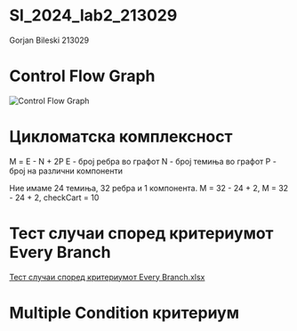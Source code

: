 # SI_2024_lab2_213029
Gorjan Bileski 213029

# Control Flow Graph
![Control Flow Graph](https://github.com/bileski26/SI_2024_lab2_213029/assets/149583510/7cd9d6ed-eef3-482a-83fb-56c519cd42f5)

# Цикломатска комплексност
М = E - N + 2P
E - број ребра во графот
N - број темиња во графот
P - број на различни компоненти

Ние имаме 24 темиња, 32 ребра и 1 компонента. М = 32 - 24 + 2, М = 32 - 24 + 2, checkCart = 10

# Тест случаи според критериумот Every Branch 
[Тест случаи според критериумот Every Branch.xlsx](https://github.com/bileski26/SI_2024_lab2_213029/files/15444613/Every.Branch.xlsx)

# Multiple Condition критериум
